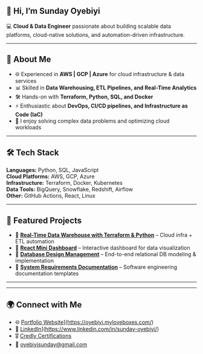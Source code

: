 ## 👋 Hi, I’m Sunday Oyebiyi  

💻 **Cloud & Data Engineer** passionate about building scalable data platforms, cloud-native solutions, and automation-driven infrastructure.  

---

## 🚀 About Me  
- 🌐 Experienced in **AWS | GCP | Azure** for cloud infrastructure & data services  
- 📊 Skilled in **Data Warehousing, ETL Pipelines, and Real-Time Analytics**  
- 🛠️ Hands-on with **Terraform, Python, SQL, and Docker**  
- ⚡ Enthusiastic about **DevOps, CI/CD pipelines, and Infrastructure as Code (IaC)**  
- 🧩 I enjoy solving complex data problems and optimizing cloud workloads  

---

## 🛠️ Tech Stack  
**Languages:** Python, SQL, JavaScript  
**Cloud Platforms:** AWS, GCP, Azure  
**Infrastructure:** Terraform, Docker, Kubernetes  
**Data Tools:** BigQuery, Snowflake, Redshift, Airflow  
**Other:** GitHub Actions, React, Linux  

---

## 📂 Featured Projects  
- 🔹 [**Real-Time Data Warehouse with Terraform & Python**](#) – Cloud infra + ETL automation  
- 🔹 [**React Mini Dashboard**](#) – Interactive dashboard for data visualization  
- 🔹 [**Database Design Management**](#) – End-to-end relational DB modeling & implementation  
- 🔹 [**System Requirements Documentation**](#) – Software engineering documentation templates  

---


---

## 🌍 Connect with Me  
- 🌐 [Portfolio Website](https://img.shields.io/badge/Portfolio-oyebiyi.myloveboxes.com-ff69b4?logo=githubpages&logoColor=white)](https://oyebiyi.myloveboxes.com/)
- 💼 [LinkedIn](https://img.shields.io/badge/LinkedIn-blue?logo=linkedin&logoColor=white)](https://www.linkedin.com/in/sunday-oyebiyi/)  
- 🎖️ [Credly Certifications](https://www.credly.com/badges/e3193ae6-069d-4e77-a970-de114760f64d/public_url)  
- 📧 [oyebiyisunday@gmail.com](mailto:oyebiyisunday@gmail.com)  
